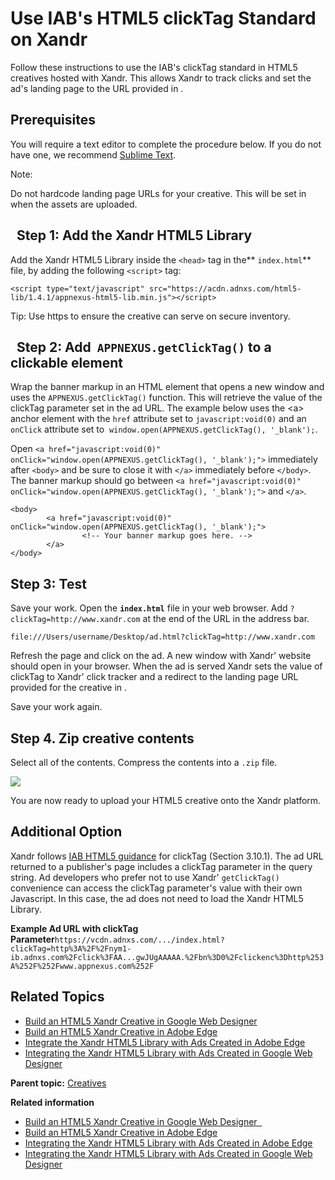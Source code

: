 # Use IAB's HTML5 clickTag Standard on <span class="ph">Xandr</span>

<div class="body">

Follow these instructions to use the IAB's clickTag standard in HTML5
creatives hosted with <span class="ph">Xandr</span>. This allows
<span class="ph">Xandr</span> to track clicks and set the ad's landing
page to the URL provided in <span class="ph"></span>.

<div class="section">

## Prerequisites

You will require a text editor to complete the procedure below. If you
do not have one, we recommend
<a href="http://www.sublimetext.com/2" class="xref"
target="_blank">Sublime Text</a>.

<div class="note">

<span class="notetitle">Note:</span>

Do not hardcode landing page URLs for your creative. This will be set in
<span class="ph"></span> when the assets are uploaded.

</div>

</div>

<div class="section">

##   Step 1: Add the <span class="ph">Xandr</span> HTML5 Library

Add the <span class="ph">Xandr</span> HTML5 Library inside the `<head>`
tag in the** `index.html`** file, by adding the
following `<script>` tag:

`<script type="text/javascript" src="https://acdn.`<span class="ph">`adnxs`</span>`.com/html5-lib/1.4.1/`<span class="ph">`appnexus`</span>`-html5-lib.min.js"></script>`

<div class="p">

<div class="note tip">

<span class="tiptitle">Tip:</span> Use https to ensure the creative can
serve on secure inventory.

</div>

</div>

</div>

<div class="section">

##   Step 2: Add  `APPNEXUS.getClickTag()` to a clickable element

Wrap the banner markup in an HTML element that opens a new window and
uses the `APPNEXUS.getClickTag()` function. This will retrieve the value
of the clickTag parameter set in the ad URL. The example below uses the
\<a\> anchor element with the `href` attribute set to
`javascript:void(0)` and an `onClick` attribute set to
 `window.open(APPNEXUS.getClickTag(), '_blank');`.

Open `<a href="javascript:void(0)" onClick="window.open(APPNEXUS.getClickTag(), '_blank');">` immediately
after `<body>` and be sure to close it with `</a>` immediately
before `</body>`. The banner markup should go
between `<a href="javascript:void(0)" onClick="window.open(APPNEXUS.getClickTag(), '_blank');">` and `</a>`.

<div class="p">

``` pre
<body>
        <a href="javascript:void(0)" onClick="window.open(APPNEXUS.getClickTag(), '_blank');">
                <!-- Your banner markup goes here. -->
        </a>
</body>
```

</div>

</div>

<div class="section">

## Step 3: Test

Save your work. Open the **`index.html`** file in your web browser. Add
`?clickTag=http://www.xandr.com` at the end of the URL in the address
bar.

`file:///Users/username/Desktop/ad.html?clickTag=http://www.xandr.com`

Refresh the page and click on the ad. A new window with
<span class="ph">Xandr</span>' website should open in your browser. When
the ad is served <span class="ph">Xandr</span> sets the value of
clickTag to <span class="ph">Xandr</span>' click tracker and a redirect
to the landing page URL provided for the creative in
<span class="ph"></span>.

Save your work again.

</div>

<div class="section">

## Step 4. Zip creative contents

Select all of the contents. Compress the contents into a `.zip` file.

<div class="fig fignone">

<img src="industry-reference/images/85824025.png" class="image" />

</div>

You are now ready to upload your HTML5 creative onto the
<span class="ph">Xandr</span> platform. 

</div>

<div class="section">

## Additional Option

<span class="ph">Xandr</span> follows <a
href="http://www.iab.com/guidelines/html5-for-digital-advertising-guidance-for-ad-designers-creative-technologists/"
class="xref" target="_blank">IAB HTML5 guidance</a> for clickTag
(Section 3.10.1). The ad URL returned to a publisher's page includes a
clickTag parameter in the query string. Ad developers who prefer not to
use <span class="ph">Xandr</span>' `getClickTag()` convenience can
access the clickTag parameter's value with their own Javascript. In this
case, the ad does not need to load the <span class="ph">Xandr</span>
HTML5 Library.

**Example Ad URL with clickTag
Parameter**`https://vcdn.`<span class="ph">`adnxs`</span>`.com/.../index.html?clickTag=http%3A%2F%2Fnym1-ib.`<span class="ph">`adnxs`</span>`.com%2Fclick%3FAA...gwJUgAAAAA.%2Fbn%3D0%2Fclickenc%3Dhttp%253A%252F%252Fwww.`<span class="ph">`appnexus`</span>`.com%252F`

</div>

<div class="section">

## Related Topics

<div class="p">

- <a
  href="https://docs.xandr.com/bundle/industry-reference/page/build-an-html5-xandr-creative-in-google-web-designer.html"
  class="xref" target="_blank">Build an HTML5 Xandr Creative in Google Web
  Designer</a>
- <a
  href="https://docs.xandr.com/bundle/industry-reference/page/build-an-html5-xandr-creative-in-adobe-edge.html"
  class="xref" target="_blank">Build an HTML5 Xandr Creative in Adobe
  Edge</a>
- <a
  href="https://docs.xandr.com/bundle/industry-reference/page/integrating-the-xandr-html5-library-with-ads-created-in-adobe-edge.html"
  class="xref" target="_blank">Integrate the Xandr HTML5 Library with Ads
  Created in Adobe Edge</a>
- <a
  href="https://docs.xandr.com/bundle/industry-reference/page/integrating-the-xandr-html5-library-with-ads-created-in-google-web-designer.html"
  class="xref" target="_blank">Integrating the Xandr HTML5 Library with
  Ads Created in Google Web Designer</a>

</div>

</div>

</div>

<div class="related-links">

<div class="familylinks">

<div class="parentlink">

**Parent topic:** <a href="creatives.html" class="link">Creatives</a>

</div>

</div>

<div class="linklist relinfo" lang="en-US">

**Related information**  

- <a href="build-an-html5-xandr-creative-in-google-web-designer.html"
  class="link">Build an HTML5 Xandr Creative in Google Web Designer  </a>
- <a href="build-an-html5-xandr-creative-in-adobe-edge.html"
  class="link">Build an HTML5 Xandr Creative in Adobe Edge</a>
- <a
  href="integrating-the-xandr-html5-library-with-ads-created-in-adobe-edge.html"
  class="link">Integrating the Xandr HTML5 Library with Ads Created in
  Adobe Edge</a>
- <a
  href="integrating-the-xandr-html5-library-with-ads-created-in-google-web-designer.html"
  class="link">Integrating the Xandr HTML5 Library with Ads Created in
  Google Web Designer</a>

</div>

</div>
